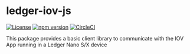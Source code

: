 # ledger-iov-js

[![License](https://img.shields.io/badge/License-Apache%202.0-blue.svg)](https://opensource.org/licenses/Apache-2.0)
[![npm version](https://badge.fury.io/js/ledger-iov.svg)](https://badge.fury.io/js/ledger-iov)
[![CircleCI](https://circleci.com/gh/ZondaX/ledger-iov-js/tree/master.svg?style=shield)](https://circleci.com/gh/ZondaX/ledger-iov-js/tree/master)

This package provides a basic client library to communicate with the IOV App running in a Ledger Nano S/X device
